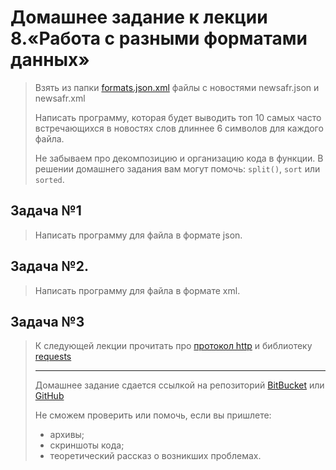 # Домашнее задание к лекции 8.«Работа с разными форматами данных»
>
>Взять из папки [formats.json.xml](https://github.com/netology-code/py-homework-basic-files/tree/master/3.1.formats.json.xml) файлы с новостями newsafr.json и newsafr.xml
>
>Написать программу, которая будет выводить топ 10 самых часто встречающихся в новостях слов длиннее 6 символов для каждого файла.
>
>Не забываем про декомпозицию и организацию кода в функции. В решении домашнего задания вам могут помочь: `split()`, `sort` или `sorted`.
>
## Задача №1
>Написать программу для файла в формате json.
>
## Задача №2.
>Написать программу для файла в формате xml.
>
## Задача №3
>К следующей лекции прочитать про [протокол http](https://ru.wikipedia.org/wiki/HTTP) и библиотеку [requests](https://khashtamov.com/ru/python-requests/)
>
>---
>Домашнее задание сдается ссылкой на репозиторий [BitBucket](https://bitbucket.org/) или [GitHub](https://github.com/)
>
>Не сможем проверить или помочь, если вы пришлете:
>* архивы;
>* скриншоты кода;
>* теоретический рассказ о возникших проблемах.